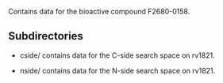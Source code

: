 Contains data for the bioactive compound F2680-0158.

## Subdirectories

- cside/ contains data for the C-side search space on rv1821.

- nside/ contains data for the N-side search space on rv1821.

